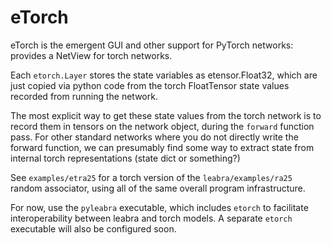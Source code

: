 # eTorch

eTorch is the emergent GUI and other support for PyTorch networks: provides a NetView for torch networks.

Each `etorch.Layer` stores the state variables as etensor.Float32, which are just copied via python code from the torch FloatTensor state values recorded from running the network.

The most explicit way to get these state values from the torch network is to record them in tensors on the network object, during the `forward` function pass.  For other standard networks where you do not directly write the forward function, we can presumably find some way to extract state from internal torch representations (state dict or something?)

See `examples/etra25` for a torch version of the `leabra/examples/ra25` random associator, using all of the same overall program infrastructure.

For now, use the `pyleabra` executable, which includes `etorch` to facilitate interoperability between leabra and torch models.  A separate `etorch` executable will also be configured soon.


